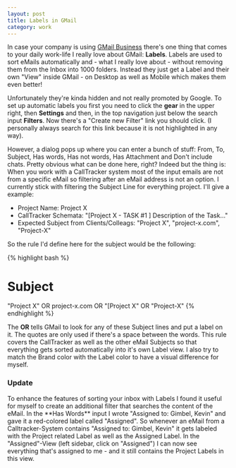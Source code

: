 ```yaml
---
layout: post
title: Labels in GMail
category: work
---
```


In case your company is using [GMail Business](http://www.google.com/intx/de/enterprise/apps/business/campaign/business-email-by-google-de.html?utm_campaign=emea-smb-apps-bkws-de&utm_medium=cpc&utm_source=google&utm_term=gmail%20business) there's one thing that comes to your daily work-life I really love about GMail: **Labels**. Labels are used to sort eMails automatically and - what I really love about - without removing them from the Inbox into 1000 folders. Instead they just get a Label and their own "View" inside GMail - on Desktop as well as Mobile which makes them even better!

Unfortunately they're kinda hidden and not really promoted by Google. To set up automatic labels you first you need to click the **gear** in the upper right, then **Settings** and then, in the top navigation just below the search input **Filters**. Now there's a "Create new Filter" link you should click. (I personally always search for this link because it is not highlighted in any way).

However, a dialog pops up where you can enter a bunch of stuff: From, To, Subject, Has words, Has not words, Has Attachment and Don't include chats. Pretty obvious what can be done here, right? Indeed but the thing is: When you work with a CallTracker system most of the input emails are not from a specific eMail so filtering after an eMail address is not an option. I currently stick with filtering the Subject Line for everything project. I'll give a example:

* Project Name: Project X 
* CallTracker Schemata: "[Project X - TASK #1 ] Description of the Task..."
* Expected Subject from Clients/Colleags: "Project X", "project-x.com", "Project-X"

So the rule I'd define here for the subject would be the following: 

{% highlight bash %}
 # Subject
 "Project X" OR project-x.com OR "[Project X" OR "Project-X"
{% endhighlight %}

The **OR** tells GMail to look for any of these Subject lines and put a label on it. The quotes are only used if there's a space between the words.
This rule covers the CallTracker as well as the other eMail Subjects so that everything gets sorted automatically into it's own Label view. I also try to match the Brand color with the Label color to have a visual difference for myself. 

<h3 id="update">Update</h3>
To enhance the features of sorting your inbox with Labels I found it useful for myself to create an additional filter that searches the content of the eMail. In the **Has Words** input I wrote "Assigned to: Gimbel, Kevin" and gave it a red-colored label called "Assigned". So whenever an eMail from a Calltracker-System contains "Assigned to: Gimbel, Kevin" it gets labeled with the Project related Label as well as the Assigned Label. In the "Assigned"-View (left sidebar, click on "Assigned") I can now see everything that's assigned to me - and it still contains the Project Labels in this view.